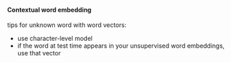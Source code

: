 #### Contextual word embedding

tips for unknown word with word vectors:

- use character-level model
- if the <UNK> word at test time appears in your unsupervised word embeddings, use that vector
